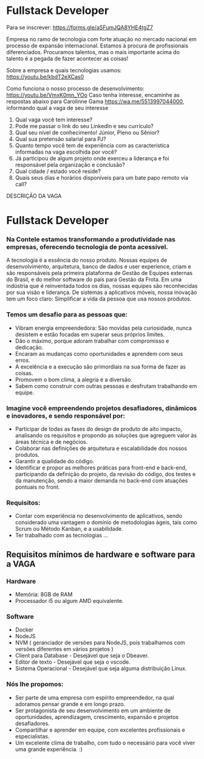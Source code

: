 # Fullstack Developer

Para se inscrever: https://forms.gle/aSFumJQA8YHE4tgZ7
 
Empresa no ramo de tecnologia com forte atuação no mercado nacional em processo de expansão internacional. Estamos à procura de profissionais diferenciados. Procuramos talentos, mas o mais importante acima do talento é a pegada de fazer acontecer as coisas!
 
Sobre a empresa e quais tecnologias usamos: https://youtu.be/kbdT2eXCas0

Como funciona o nosso processo de desenvolvimento: https://youtu.be/VmxK0mn_YOo
Caso tenha interesse, encaminhe as respostas abaixo para Carolinne Gama https://wa.me/5513997044000, informando qual a vaga de seu interesse

1) Qual vaga você tem interesse?
2) Pode me passar o link do seu LinkedIn e seu currículo?
3) Qual seu nível de conhecimento! Júnior, Pleno ou Sênior?
4) Qual sua pretensão salarial para PJ?
5) Quanto tempo você tem de experiência com as característica informadas na vaga escolhida por você?
6) Já participou de algum projeto onde exerceu a liderança e foi responsável pela organização e conclusão?
7) Qual cidade / estado você reside?
8) Quais seus dias e horários disponíveis para um bate papo remoto via call?

DESCRIÇÃO DA VAGA

# Fullstack Developer

### Na Contele estamos transformando a produtividade nas empresas, oferecendo tecnologia de ponta acessível.
A tecnologia é a essência do nosso produto. Nossas equipes de desenvolvimento, arquitetura, banco de dados e user experience, criam e são responsáveis pela primeira plataforma de Gestão de Equipes externas do Brasil, e do melhor software do país para Gestão da Frota.
Em uma indústria que é reinventada todos os dias, nossas equipes são reconhecidas por sua visão e liderança. De sistemas a aplicativos móveis, nossa inovação tem um foco claro: Simplificar a vida da pessoa que usa nossos produtos.
### Temos um desafio para as pessoas que:
* Vibram energia empreendedora: São movidas pela curiosidade, nunca desistem e estão focadas em superar seus próprios limites.
* Dão o máximo, porque adoram trabalhar com compromisso e dedicação.
* Encaram as mudanças como oportunidades e aprendem com seus erros.
* A excelência e a execução são primordiais na sua forma de fazer as coisas.
* Promovem o bom clima, a alegria e a diversão.
* Sabem como construir com outras pessoas e desfrutam trabalhando em equipe.
### Imagine você empreendendo projetos desafiadores, dinâmicos e inovadores, e sendo responsável por:
* Participar de todas as fases do design de produto de alto impacto, analisando os requisitos e propondo as soluções que agreguem valor às áreas técnica e de negócios.
* Colaborar nas definições de arquitetura e escalabilidade dos nossos produtos.
* Garantir a qualidade do código.
* Identificar e propor as melhores práticas para front-end e back-end, participando da definição do projeto, da revisão do código, dos testes e da manutenção, sendo a maior demanda no back-end com atuações pontuais no front.
### Requisitos:
* Contar com experiência no desenvolvimento de aplicativos, sendo considerado uma vantagem o domínio de metodologias ágeis, tais como Scrum ou Método Kanban, e a usabilidade.
* Ter trabalhado com as tecnologias ...

## Requisitos mínimos de hardware e software para a VAGA

### Hardware

- Memória: 8GB de RAM
- Processador i5 ou algum AMD equivalente. 

### Software
- Docker
- NodeJS
- NVM ( geranciador de versões para NodeJS, pois trabalhamos com versões diferentes em vários projetos ) 
- Client para Database  -  Desejável que seja o Dbeaver.
- Editor de texto - Desejável que seja o vscode. 
- Sistema Operacional - Desejável que seja alguma distribuição Linux. 

### Nós lhe propomos:
* Ser parte de uma empresa com espírito empreendedor, na qual adoramos pensar grande e em longo prazo.
* Ser protagonista de seu desenvolvimento em um ambiente de oportunidades, aprendizagem, crescimento, expansão e projetos desafiadores.
* Compartilhar e aprender em equipe, com excelentes profissionais e especialistas.
* Um excelente clima de trabalho, com tudo o necessário para você viver uma grande experiência. :)